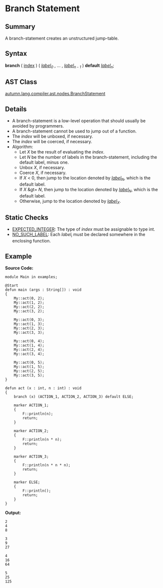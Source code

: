 # Branch Statement

## Summary

A branch-statement creates an unstructured jump-table.

## Syntax

<div class="syntax">
<b>branch</b> ( <a href="Expression.md">index</a> ) ( <i><a href="Label.md">label</a><sub>0</sub></i> , ... , <i><a href="Label.md">label</a><sub>n - 1</sub></i> ) <b>default</b> <i><a href="Label.md">label</a><sub>n</sub></i>;<br>
</div>

## AST Class

[autumn.lang.compiler.ast.nodes.BranchStatement](https://www.mackenziehigh.com/autumn/javadoc/autumn/lang/compiler/ast/nodes/BranchStatement.html)

## Details

+ A branch-statement is a low-level operation that should usually be avoided by programmers.
+ A branch-statement cannot be used to jump out of a function.
+ The <i>index</i> will be unboxed, if necessary.
+ The <i>index</i> will be coerced, if necessary.
+ Algorithm:
  + Let <i>X</i> be the result of evaluating the <i>index</i>.
  + Let <i>N</i> be the number of labels in the branch-statement, including the default label, minus one.
  + Unbox <i>X</i>, if necessary.
  + Coerce <i>X</i>, if necessary.
  + If <i>X</i> &lt; 0, then jump to the location denoted by <i><a href="Label.md">label</a><sub>N</sub></i>, which is the default label.
  + If <i>X</i> &gt= <i>N</i>, then jump to the location denoted by <i><a href="Label.md">label</a><sub>N</sub></i>, which is the default label.
  + Otherwise, jump to the location denoted by <i><a href="Label.md">label</a><sub>X</sub></i>.

## Static Checks

+ [EXPECTED_INTEGER](https://www.mackenziehigh.com/autumn/javadoc/autumn/lang/compiler/errors/ErrorCode.html#EXPECTED_INTEGER): The type of <i>index</i> must be assignable to type int.
+ [NO_SUCH_LABEL](https://www.mackenziehigh.com/autumn/javadoc/autumn/lang/compiler/errors/ErrorCode.html#NO_SUCH_LABEL): Each <i>label<sub>i</sub></i> must be declared somewhere in the enclosing function.

## Example

**Source Code:**

```plain
module Main in examples;

@Start
defun main (args : String[]) : void
{
    My::act(0, 2);
    My::act(1, 2);
    My::act(2, 2);
    My::act(3, 2);

    My::act(0, 3);
    My::act(1, 3);
    My::act(2, 3);
    My::act(3, 3);

    My::act(0, 4);
    My::act(1, 4);
    My::act(2, 4);
    My::act(3, 4);

    My::act(0, 5);
    My::act(1, 5);
    My::act(2, 5);
    My::act(3, 5);
}

defun act (x : int, n : int) : void
{
    branch (x) (ACTION_1, ACTION_2, ACTION_3) default ELSE;

    marker ACTION_1;
    {
        F::println(n);
        return;
    }

    marker ACTION_2;
    {
        F::println(n * n);
        return;
    }

    marker ACTION_3;
    {
        F::println(n * n * n);
        return;
    }

    marker ELSE;
    {
        F::println();
        return;
    }
}
```

**Output:**

```plain
2
4
8

3
9
27

4
16
64

5
25
125
```

